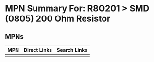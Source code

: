 



# MPN Summary For: R8O201 > SMD (0805) 200 Ohm Resistor

## MPNs
  

|MPN|Direct Links|Search Links|
| :--- | :--- | :--- |
||||
